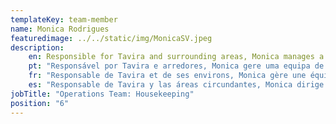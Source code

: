 ```yaml
---
templateKey: team-member
name: Monica Rodrigues
featuredimage: ../../static/img/MonicaSV.jpeg
description: 
    en: Responsible for Tavira and surrounding areas, Monica manages a team of 6 Smarta-colleagues with around 50 properties under her wing. With previous experience in retail and housekeeping, Monica knows the ropes!
    pt: "Responsável por Tavira e arredores, Monica gere uma equipa de 6 colegas com cerca de 50 propriedades sob a sua asa. Com experiência anterior na venda a retalho e na manutenção de casas, Monica conhece as normas!"
    fr: "Responsable de Tavira et de ses environs, Monica gère une équipe de 6 collègues Smarta avec environ 50 propriétés sous son aile. Avec une expérience antérieure dans la vente au détail et l'entretien ménager, Monica connaît les ficelles du métier !"
    es: "Responsable de Tavira y las áreas circundantes, Monica dirige un equipo de 6 colegas de Smarta con alrededor de 50 propiedades bajo su protección. Con experiencia previa en comercio minorista y limpieza, ¡Monica conoce las cuerdas!"
jobTitle: "Operations Team: Housekeeping"
position: "6"
---
```


